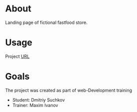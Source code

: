 # About
Landing page of fictional fastfood store.

# Usage
Project [URL](https://Arrisio.github.io/burger/app)

# Goals
The project was created as part of web-Development training
-	Student: Dmitriy Suchkov 
-	Trainer: Maxim Ivanov